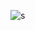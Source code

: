 ![s](https://github-readme-stats.vercel.app/api?username=miermontoto&count_private=true&show_icons=true&theme=dracula)
